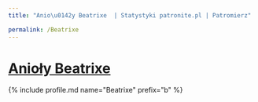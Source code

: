 ```yaml
---
title: "Anio\u0142y Beatrixe  | Statystyki patronite.pl | Patromierz"

permalink: /Beatrixe
---
```


# [Anioły Beatrixe ](https://patronite.pl/Beatrixe)

{% include profile.md name="Beatrixe" prefix="b" %}
